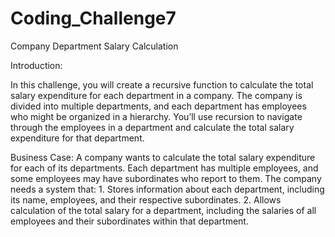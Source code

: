 # Coding_Challenge7
Company Department Salary Calculation

Introduction:

In this challenge, you will create a recursive function to calculate the total salary expenditure for each department in a company. The company is divided into multiple departments, and each department has employees who might be organized in a hierarchy. You’ll use recursion to navigate through the employees in a department and calculate the total salary expenditure for that department.

Business Case:
A company wants to calculate the total salary expenditure for each of its departments. Each department has multiple employees, and some employees may have subordinates who report to them. The company needs a system that: 1. Stores information about each department, including its name, employees, and their respective subordinates. 2. Allows calculation of the total salary for a department, including the salaries of all employees and their subordinates within that department.
